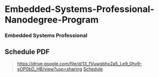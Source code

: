 # Embedded-Systems-Professional-Nanodegree-Program
### Embedded Systems Professional

## Schedule PDF
 > https://drive.google.com/file/d/13_fVuwgbhx2a5_Le9_0hy9-sOP0bD_HB/view?usp=sharing
[Schedule](https://drive.google.com/file/d/13_fVuwgbhx2a5_Le9_0hy9-sOP0bD_HB/view?usp=sharing)
